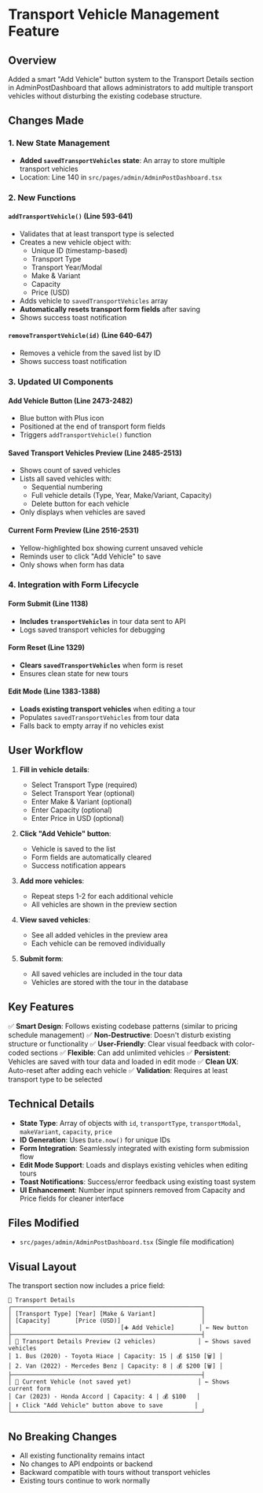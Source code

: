 # Transport Vehicle Management Feature

## Overview
Added a smart "Add Vehicle" button system to the Transport Details section in AdminPostDashboard that allows administrators to add multiple transport vehicles without disturbing the existing codebase structure.

## Changes Made

### 1. New State Management
- **Added `savedTransportVehicles` state**: An array to store multiple transport vehicles
- Location: Line 140 in `src/pages/admin/AdminPostDashboard.tsx`

### 2. New Functions

#### `addTransportVehicle()` (Line 593-641)
- Validates that at least transport type is selected
- Creates a new vehicle object with:
  - Unique ID (timestamp-based)
  - Transport Type
  - Transport Year/Modal
  - Make & Variant
  - Capacity
  - Price (USD)
- Adds vehicle to `savedTransportVehicles` array
- **Automatically resets transport form fields** after saving
- Shows success toast notification

#### `removeTransportVehicle(id)` (Line 640-647)
- Removes a vehicle from the saved list by ID
- Shows success toast notification

### 3. Updated UI Components

#### Add Vehicle Button (Line 2473-2482)
- Blue button with Plus icon
- Positioned at the end of transport form fields
- Triggers `addTransportVehicle()` function

#### Saved Transport Vehicles Preview (Line 2485-2513)
- Shows count of saved vehicles
- Lists all saved vehicles with:
  - Sequential numbering
  - Full vehicle details (Type, Year, Make/Variant, Capacity)
  - Delete button for each vehicle
- Only displays when vehicles are saved

#### Current Form Preview (Line 2516-2531)
- Yellow-highlighted box showing current unsaved vehicle
- Reminds user to click "Add Vehicle" to save
- Only shows when form has data

### 4. Integration with Form Lifecycle

#### Form Submit (Line 1138)
- **Includes `transportVehicles`** in tour data sent to API
- Logs saved transport vehicles for debugging

#### Form Reset (Line 1329)
- **Clears `savedTransportVehicles`** when form is reset
- Ensures clean state for new tours

#### Edit Mode (Line 1383-1388)
- **Loads existing transport vehicles** when editing a tour
- Populates `savedTransportVehicles` from tour data
- Falls back to empty array if no vehicles exist

## User Workflow

1. **Fill in vehicle details**:
   - Select Transport Type (required)
   - Select Transport Year (optional)
   - Enter Make & Variant (optional)
   - Enter Capacity (optional)
   - Enter Price in USD (optional)

2. **Click "Add Vehicle" button**:
   - Vehicle is saved to the list
   - Form fields are automatically cleared
   - Success notification appears

3. **Add more vehicles**:
   - Repeat steps 1-2 for each additional vehicle
   - All vehicles are shown in the preview section

4. **View saved vehicles**:
   - See all added vehicles in the preview area
   - Each vehicle can be removed individually

5. **Submit form**:
   - All saved vehicles are included in the tour data
   - Vehicles are stored with the tour in the database

## Key Features

✅ **Smart Design**: Follows existing codebase patterns (similar to pricing schedule management)
✅ **Non-Destructive**: Doesn't disturb existing structure or functionality
✅ **User-Friendly**: Clear visual feedback with color-coded sections
✅ **Flexible**: Can add unlimited vehicles
✅ **Persistent**: Vehicles are saved with tour data and loaded in edit mode
✅ **Clean UX**: Auto-reset after adding each vehicle
✅ **Validation**: Requires at least transport type to be selected

## Technical Details

- **State Type**: Array of objects with `id`, `transportType`, `transportModal`, `makeVariant`, `capacity`, `price`
- **ID Generation**: Uses `Date.now()` for unique IDs
- **Form Integration**: Seamlessly integrated with existing form submission flow
- **Edit Mode Support**: Loads and displays existing vehicles when editing tours
- **Toast Notifications**: Success/error feedback using existing toast system
- **UI Enhancement**: Number input spinners removed from Capacity and Price fields for cleaner interface

## Files Modified

- `src/pages/admin/AdminPostDashboard.tsx` (Single file modification)

## Visual Layout

The transport section now includes a price field:

```
🚗 Transport Details
┌──────────────────────────────────────────────────────┐
│ [Transport Type] [Year] [Make & Variant]             │
│ [Capacity]       [Price (USD)]                       │
│                               [➕ Add Vehicle]       │ ← New button
├──────────────────────────────────────────────────────┤
│ 🚗 Transport Details Preview (2 vehicles)            │ ← Shows saved vehicles
│ 1. Bus (2020) - Toyota Hiace | Capacity: 15 | 💰 $150 [🗑️] │
│ 2. Van (2022) - Mercedes Benz | Capacity: 8 | 💰 $200 [🗑️] │
├──────────────────────────────────────────────────────┤
│ 📝 Current Vehicle (not saved yet)                   │ ← Shows current form
│ Car (2023) - Honda Accord | Capacity: 4 | 💰 $100   │
│ ⬆️ Click "Add Vehicle" button above to save         │
└──────────────────────────────────────────────────────┘
```

## No Breaking Changes

- All existing functionality remains intact
- No changes to API endpoints or backend
- Backward compatible with tours without transport vehicles
- Existing tours continue to work normally

